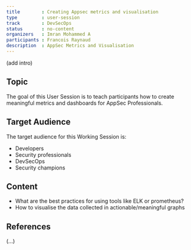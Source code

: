 ```yaml
---
title        : Creating Appsec metrics and visualisation
type         : user-session
track        : DevSecOps 
status       : no-content
organizers   : Imran Mohammed A
participants : Francois Raynaud
description  : AppSec Metrics and Visualisation
---
```


(add intro)

## Topic

The goal of this User Session is to teach participants how to create meaningful metrics and dashboards for AppSec Professionals. 

## Target Audience

The target audience for this Working Session is:
 - Developers
 - Security professionals
 - DevSecOps
 - Security champions

## Content

 - What are the best practices for using tools like ELK or prometheus?
 - How to visualise the data collected in actionable/meaningful graphs

## References

(...)
